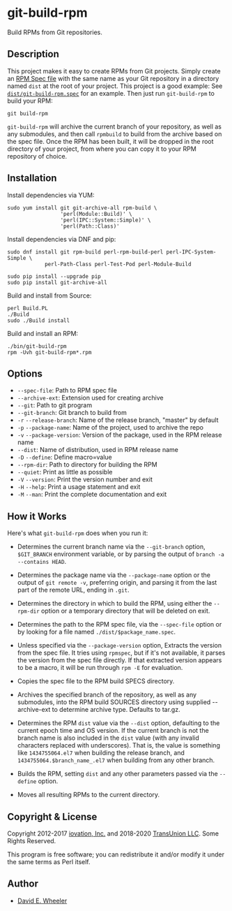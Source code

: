 git-build-rpm
=============

Build RPMs from Git repositories.

Description
-----------

This project makes it easy to create RPMs from Git projects. Simply create an
[RPM Spec file](https://fedoraproject.org/wiki/How_to_create_an_RPM_package)
with the same name as your Git repository in a directory named `dist` at the
root of your project. This project is a good example: See
[`dist/git-build-rpm.spec`](dist/git-build-rpm.spec) for an example. Then just
run `git-build-rpm` to build your RPM:

    git build-rpm

`git-build-rpm` will archive the current branch of your repository, as well
as any submodules, and then call `rpmbuild` to build from the archive based
on the spec file. Once the RPM has been built, it will be dropped in the root
directory of your project, from where you can copy it to your RPM repository
of choice.

Installation
------------

Install dependencies via YUM:

    sudo yum install git git-archive-all rpm-build \
                     'perl(Module::Build)' \
                     'perl(IPC::System::Simple)' \
                     'perl(Path::Class)'

Install dependencies via DNF and pip:

    sudo dnf install git rpm-build perl-rpm-build-perl perl-IPC-System-Simple \
    			perl-Path-Class perl-Test-Pod perl-Module-Build

    sudo pip install --upgrade pip
    sudo pip install git-archive-all

Build and install from Source:

    perl Build.PL
    ./Build
    sudo ./Build install

Build and install an RPM:

    ./bin/git-build-rpm
    rpm -Uvh git-build-rpm*.rpm

Options
-------

* `--spec-file`: Path to RPM spec file
* `--archive-ext`: Extension used for creating archive
* `--git`: Path to git program
* `--git-branch`: Git branch to build from
* `-r` `--release-branch`: Name of the release branch, "master" by default
* `-p` `--package-name`: Name of the project, used to archive the repo
* `-v` `--package-version`: Version of the package, used in the RPM release name
* `--dist`: Name of distribution, used in RPM release name
* `-D` `--define`:  Define macro=value
* `--rpm-dir`: Path to directory for building the RPM
* `--quiet`: Print as little as possible
* `-V` `--version`: Print the version number and exit
* `-H` `--help`: Print a usage statement and exit
* `-M` `--man`: Print the complete documentation and exit

How it Works
------------

Here's what `git-build-rpm` does when you run it:

*   Determines the current branch name via the `--git-branch` option,
    `$GIT_BRANCH` environment variable, or by parsing the output of
    `branch -a --contains HEAD`.

*   Determines the package name via the `--package-name` option or the
    output of `git remote -v`, preferring origin, and parsing it from
    the last part of the remote URL, ending in `.git`.

*   Determines the directory in which to build the RPM, using either the
    `--rpm-dir` option or a temporary directory that will be deleted on exit.

*   Determines the path to the RPM spec file, via the `--spec-file` option
    or by looking for a file named `./dist/$package_name.spec`.

*   Unless specified via the `--package-version` option, Extracts the version
    from the spec file. It tries using `rpmspec`, but if it's not available,
    it parses the version from the spec file directly. If that extracted
    version appears to be a macro, it will be run through `rpm -E` for
    evaluation.

*   Copies the spec file to the RPM build SPECS directory.

*   Archives the specified branch of the repository, as well as any
    submodules, into the RPM build SOURCES directory using supplied --archive-ext
    to determine archive type. Defaults to tar.gz.

*   Determines the RPM `dist` value via the `--dist` option, defaulting to the
    current epoch time and OS version. If the current branch is not 
    the branch name is also included in the `dist` value (with any invalid
    characters replaced with underscores). That is, the value is something
    like `1434755064.el7` when building the release branch, and
    `1434755064.$branch_name_.el7` when building from any other branch.

*   Builds the RPM, setting `dist` and any other parameters passed via the
    `--define` option.

*   Moves all resulting RPMs to the current directory.

Copyright & License
-------------------
Copyright 2012-2017 [iovation, Inc.](https://iovation.com/) and 2018-2020
[TransUnion LLC](https://www.transunion.com/). Some Rights Reserved.

This program is free software; you can redistribute it and/or modify it under
the same terms as Perl itself.

Author
------
* [David E. Wheeler](mailto:david.wheeler@iovation.com)
